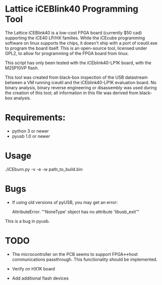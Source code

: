 # Lattice iCEBlink40 Programming Tool

The Lattice iCEBlink40 is a low-cost FPGA board (currently $50 cad) supporting the iCE40 LP/HX families. While the iCEcube programming software on linux supports the chips, it doesn't ship with a port of iceutil.exe to program the board itself. This is an open-source tool, licensed under GPL2, to allow for programming of the FPGA board from linux. 

This script has only been tested with the iCEblink40-LP1K board, with the M25P10VP flash.

This tool was created from black-box inspection of the USB datastream between a VM running iceutil and the iCEblink40-LP1K evaluation board. No binary analysis, binary reverse engineering or disassembly was used during the creation of this tool; all information in this file was derived from black-box analysis.

# Requirements:

- python 3 or newer
- pyusb 1.0 or newer

# Usage

./iCEburn.py -v -e -w path\_to\_build.bin

# Bugs

- If using old versions of pyUSB, you may get an error:

    AttributeError: "'NoneType' object has no attribute 'libusb_exit'"

This is a bug in pyusb.


# TODO

- The microcontroller on the PCB seems to support FPGA<->host communications passthrough. This functionality should be implemented.

- Verify on HX1K board

- Add additional flash devices

